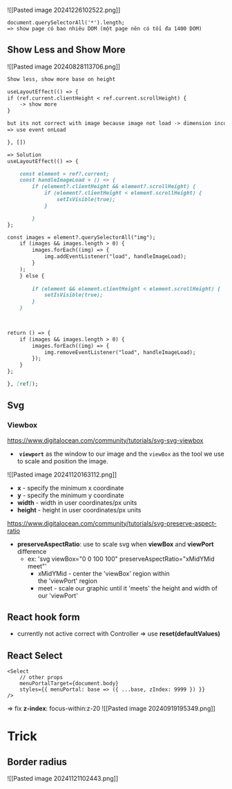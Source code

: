 ![[Pasted image 20241226102522.png]]
```
document.querySelectorAll('*').length;
=> show page có bao nhiêu DOM (một page nên có tối đa 1400 DOM)
```

## Show Less and Show More
![[Pasted image 20240828113706.png]]
```md
Show less, show more base on height

useLayoutEffect(() => {
if (ref.current.clientHeight < ref.current.scrollHeight) {
	-> show more
}

but its not correct with image because image not load -> dimension incorrect
=> use event onLoad

}, [])

=> Solution
useLayoutEffect(() => {

	const element = ref?.current;
	const handleImageLoad = () => {
		if (element?.clientHeight && element?.scrollHeight) {
			if (element?.clientHeight < element.scrollHeight) {
				setIsVisible(true);
			}

		}
};

const images = element?.querySelectorAll("img");
	if (images && images.length > 0) {
		images.forEach((img) => {
			img.addEventListener("load", handleImageLoad);
		}
	);
	} else {
	
		if (element && element.clientHeight < element.scrollHeight) {
			setIsVisible(true);
		}
	}

  

return () => {
	if (images && images.length > 0) {
		images.forEach((img) => {
			img.removeEventListener("load", handleImageLoad);	
		});
	}
};

}, [ref]);
```


## Svg
### Viewbox
https://www.digitalocean.com/community/tutorials/svg-svg-viewbox
-  **`viewport`** as the window to our image and the `viewBox` as the tool we use to scale and position the image.

![[Pasted image 20241120163112.png]]
- **x** - specify the minimum x coordinate
- **y** - specify the minimum y coordinate
- **width** - width in user coordinates/px units
- **height** - height in user coordinates/px units

https://www.digitalocean.com/community/tutorials/svg-preserve-aspect-ratio
- **preserveAspectRatio**: use to scale svg when **viewBox** and **viewPort** difference
	- ex: 'svg viewBox="0 0 100 100" preserveAspectRatio="xMidYMid meet"'
		- xMidYMid - center the 'viewBox' region within the 'viewPort' region
		- meet - scale our graphic until it 'meets' the height and width of our 'viewPort'


## React hook form
- currently not active correct with Controller => use **reset(defaultValues)**
## React Select 
```react=
<Select 
    // other props
    menuPortalTarget={document.body} 
    styles={{ menuPortal: base => ({ ...base, zIndex: 9999 }) }}
/>
```
=> fix **z-index**: focus-within:z-20
![[Pasted image 20240919195349.png]]


# Trick
## Border radius
![[Pasted image 20241121102443.png]]